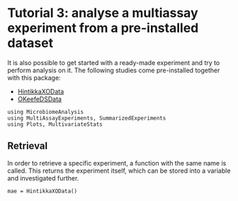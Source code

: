# Tutorial 3: analyse a multiassay experiment from a pre-installed dataset

It is also possible to get started with a ready-made experiment and try to perform analysis on it. The following studies come pre-installed together with this package:

- [HintikkaXOData](https://www.mdpi.com/1660-4601/18/8/4049)
- [OKeefeDSData](https://dx.doi.org/10.1038/ncomms7342)

```@setup mae2
using MicrobiomeAnalysis
using MultiAssayExperiments, SummarizedExperiments
using Plots, MultivariateStats
```

## Retrieval

In order to retrieve a specific experiment, a function with the same name is called. This returns the experiment itself, which can be stored into a variable and investigated further.

```@example mae2
mae = HintikkaXOData()
```
